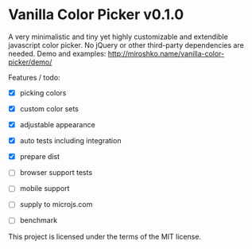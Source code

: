Vanilla Color Picker v0.1.0 
======

A very minimalistic and tiny yet highly customizable and extendible javascript color picker. No jQuery or other third-party dependencies are needed.
Demo and examples: http://miroshko.name/vanilla-color-picker/demo/

Features / todo:
- [x] picking colors
- [x] custom color sets
- [x] adjustable appearance
- [X] auto tests including integration
- [X] prepare dist
- [ ] browser support tests
- [ ] mobile support
- [ ] supply to microjs.com
- [ ] benchmark


This project is licensed under the terms of the MIT license.